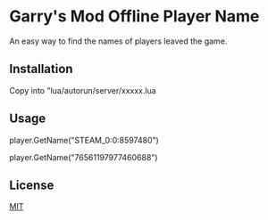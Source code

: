# Garry's Mod Offline Player Name

An easy way to find the names of players leaved the game.

## Installation

Copy into "lua/autorun/server/xxxxx.lua

## Usage
player.GetName("STEAM_0:0:8597480")


player.GetName("76561197977460688")

## License
[MIT](https://choosealicense.com/licenses/mit/)
